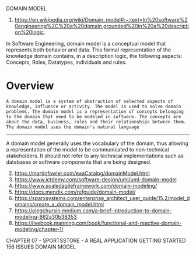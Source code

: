 DOMAIN MODEL

1. https://en.wikipedia.org/wiki/Domain_model#:~:text=In%20software%20engineering%2C%20a%20domain,grounded%20in%20a%20description%20logic.  

In Software Engineering, domain model is a conceptual model that represents both behavior and data. This formal representation of the knowledge domain contains, in a description logic, the following aspects: Concepts, Roles, Datatypes, individuals and rules.

# Overview
    A domain model is a system of abstraction of selected aspects of knowledge, influence or activity. The model is used to solve domain problems. The domain model is a representation of concepts belonging to the domain that need to be modeled in software. The concepts are about the data, business, rules and their relationships between them. The domain model uses the domain's natural language
----------------

A domain model generally uses the vocabulary of the domain, thus allowing a representation of the model to be communicated to non-technical stakeholders. It should not refer to any technical implementations such as databases or software components that are being designed.



2. https://martinfowler.com/eaaCatalog/domainModel.html  
3. https://www.ictdemy.com/software-design/uml/uml-domain-model  
4. https://www.scaledagileframework.com/domain-modeling/  
5. https://docs.mendix.com/refguide/domain-model/  
6. https://sparxsystems.com/enterprise_architect_user_guide/15.2/model_domains/create_a_domain_model.html  
7. https://olegchursin.medium.com/a-brief-introduction-to-domain-modeling-862a30b38353  
8. https://livebook.manning.com/book/functional-and-reactive-domain-modeling/chapter-1/  


CHAPTER 07 - SPORTSSTORE - A REAL APPLICATION
    GETTING STARTED 156
        ISSUES
            DOMAIN MODEL